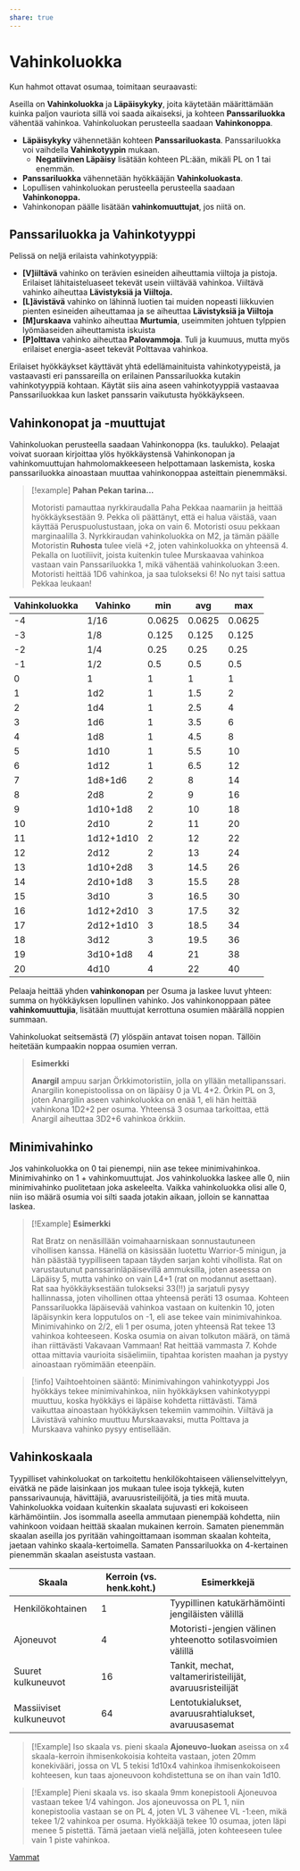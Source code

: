 ```yaml
---
share: true
---
```

# Vahinkoluokka

Kun hahmot ottavat osumaa, toimitaan seuraavasti:

Aseilla on **Vahinkoluokka** ja **Läpäisykyky**, joita käytetään määrittämään kuinka paljon vauriota sillä voi saada aikaiseksi, ja kohteen **Panssariluokka** vähentää vahinkoa. Vahinkoluokan perusteella saadaan **Vahinkonoppa**.

- **Läpäisykyky** vähennetään kohteen **Panssariluokasta**. Panssariluokka voi vaihdella **Vahinkotyypin** mukaan.
	- **Negatiivinen Läpäisy** lisätään kohteen PL:ään, mikäli PL on 1 tai enemmän.
- **Panssariluokka** vähennetään hyökkääjän **Vahinkoluokasta**.
- Lopullisen vahinkoluokan perusteella perusteella saadaan **Vahinkonoppa.**
- Vahinkonopan päälle lisätään **vahinkomuuttujat**, jos niitä on.

## Panssariluokka ja Vahinkotyyppi
Pelissä on neljä erilaista vahinkotyyppiä:
- **[V]iiltävä** vahinko on terävien esineiden aiheuttamia viiltoja ja pistoja. Erilaiset lähitaisteluaseet tekevät usein viiltävää vahinkoa. Viiltävä vahinko aiheuttaa **Lävistyksiä ja Viiltoja.**
- **[L]ävistävä** vahinko on lähinnä luotien tai muiden nopeasti liikkuvien pienten esineiden aiheuttamaa ja se aiheuttaa **Lävistyksiä ja Viiltoja**
- **[M]urskaava** vahinko aiheuttaa **Murtumia**, useimmiten johtuen tylppien lyömäaseiden aiheuttamista iskuista
- **[P]olttava** vahinko aiheuttaa **Palovammoja**. Tuli ja kuumuus, mutta myös erilaiset energia-aseet tekevät Polttavaa vahinkoa.

Erilaiset hyökkäykset käyttävät yhtä edellämainituista vahinkotyypeistä, ja vastaavasti eri panssareilla on erilainen Panssariluokka kutakin vahinkotyyppiä kohtaan. Käytät siis aina aseen vahinkotyyppiä vastaavaa Panssariluokkaa kun lasket panssarin vaikutusta hyökkäykseen.
## Vahinkonopat ja -muuttujat

Vahinkoluokan perusteella saadaan Vahinkonoppa (ks. taulukko). Pelaajat voivat suoraan kirjoittaa ylös hyökkäystensä Vahinkonopan ja vahinkomuuttujan hahmolomakkeeseen helpottamaan laskemista, koska panssariluokka ainoastaan muuttaa vahinkonoppaa asteittain pienemmäksi.

> [!example] **Pahan Pekan tarina...**
>
> Motoristi pamauttaa nyrkkiraudalla Paha Pekkaa naamariin ja heittää hyökkäyksestään 9. Pekka oli päättänyt, että ei halua väistää, vaan käyttää Peruspuolustustaan, joka on vain 6. Motoristi osuu pekkaan marginaalilla 3. Nyrkkiraudan vahinkoluokka on M2, ja tämän päälle Motoristin **Ruhosta** tulee vielä +2, joten vahinkoluokka on  yhteensä 4. Pekalla on luotiliivit, joista kuitenkin tulee Murskaavaa vahinkoa vastaan vain Panssariluokka 1, mikä vähentää vahinkoluokan 3:een. Motoristi heittää 1D6 vahinkoa, ja saa tulokseksi 6! No nyt taisi sattua Pekkaa leukaan!

| Vahinkoluokka | Vahinko   | min    | avg    | max    |
| ------------- | --------- | ------ | ------ | ------ |
| -4            | 1/16      | 0.0625 | 0.0625 | 0.0625 |
| -3            | 1/8       | 0.125  | 0.125  | 0.125  |
| -2            | 1/4       | 0.25   | 0.25   | 0.25   |
| -1            | 1/2       | 0.5    | 0.5    | 0.5    |
| 0             | 1         | 1      | 1      | 1      |
| 1             | 1d2       | 1      | 1.5    | 2      |
| 2             | 1d4       | 1      | 2.5    | 4      |
| 3             | 1d6       | 1      | 3.5    | 6      |
| 4             | 1d8       | 1      | 4.5    | 8      |
| 5             | 1d10      | 1      | 5.5    | 10     |
| 6             | 1d12      | 1      | 6.5    | 12     |
| 7             | 1d8+1d6   | 2      | 8      | 14     |
| 8             | 2d8       | 2      | 9      | 16     |
| 9             | 1d10+1d8  | 2      | 10     | 18     |
| 10            | 2d10      | 2      | 11     | 20     |
| 11            | 1d12+1d10 | 2      | 12     | 22     |
| 12            | 2d12      | 2      | 13     | 24     |
| 13            | 1d10+2d8  | 3      | 14.5   | 26     |
| 14            | 2d10+1d8  | 3      | 15.5   | 28     |
| 15            | 3d10      | 3      | 16.5   | 30     |
| 16            | 1d12+2d10 | 3      | 17.5   | 32     |
| 17            | 2d12+1d10 | 3      | 18.5   | 34     |
| 18            | 3d12      | 3      | 19.5   | 36     |
| 19            | 3d10+1d8  | 4      | 21     | 38     |
| 20            | 4d10      | 4      | 22     | 40     |


Pelaaja heittää yhden **vahinkonopan** per Osuma ja laskee luvut yhteen: summa on hyökkäyksen lopullinen vahinko. Jos vahinkonoppaan pätee **vahinkomuuttujia**, lisätään muuttujat kerrottuna osumien määrällä noppien summaan.

Vahinkoluokat seitsemästä (7) ylöspäin antavat toisen nopan. Tällöin heitetään kumpaakin noppaa osumien verran.

> **Esimerkki**
>
> **Anargil** ampuu sarjan Örkkimotoristiin, jolla on yllään metallipanssari. Anargilin konepistoolissa on on läpäisy 0 ja VL 4+2. Örkin PL on 3, joten Anargilin aseen vahinkoluokka on enää 1, eli hän heittää vahinkona 1D2+2 per osuma. Yhteensä 3 osumaa tarkoittaa, että Anargil aiheuttaa 3D2+6 vahinkoa örkkiin.

## Minimivahinko

Jos vahinkoluokka on 0 tai pienempi, niin ase tekee minimivahinkoa. Minimivahinko on 1 + vahinkomuuttujat. Jos vahinkoluokka laskee alle 0, niin minimivahinko puolitetaan joka askeleelta. Vaikka vahinkoluokka olisi alle 0, niin iso määrä osumia voi silti saada jotakin aikaan, jolloin se kannattaa laskea.

> [!Example] **Esimerkki**
> 
> Rat Bratz on nenäsillään voimahaarniskaan sonnustautuneen vihollisen kanssa. Hänellä on käsissään luotettu Warrior-5 minigun, ja hän päästää tyypilliseen tapaan täyden sarjan kohti vihollista. Rat on varustautunut panssarinläpäisevillä ammuksilla, joten aseessa on Läpäisy 5, mutta vahinko on vain L4+1 (rat on modannut asettaan). Rat saa hyökkäyksestään tulokseksi 33(!!) ja sarjatuli pysyy hallinnassa, joten vihollinen ottaa yhteensä peräti 13 osumaa. Kohteen Panssariluokka läpäisevää vahinkoa vastaan on kuitenkin 10, joten läpäisynkin kera lopputulos on -1, eli ase tekee vain minimivahinkoa. Minimivahinko on 2/2, eli 1 per osuma, joten yhteensä Rat tekee 13 vahinkoa kohteeseen. Koska osumia on aivan tolkuton määrä, on tämä ihan riittävästi Vakavaan Vammaan! Rat heittää vammasta 7. Kohde ottaa mittavia vaurioita sisäelimiin, tipahtaa koristen maahan ja pystyy ainoastaan ryömimään eteenpäin.

>[!info] Vaihtoehtoinen sääntö: Minimivahingon vahinkotyyppi
>Jos hyökkäys tekee minimivahinkoa, niin hyökkäyksen vahinkotyyppi muuttuu, koska hyökkäys ei läpäise kohdetta riittävästi. Tämä vaikuttaa ainoastaan hyökkäyksen tekemiin vammoihin. Viiltävä ja Lävistävä vahinko muuttuu Murskaavaksi, mutta Polttava ja Murskaava vahinko pysyy entisellään.
## Vahinkoskaala
Tyypilliset vahinkoluokat on tarkoitettu henkilökohtaiseen välienselvittelyyn, eivätkä ne päde laisinkaan jos mukaan tulee isoja tykkejä, kuten panssarivaunuja, hävittäjiä, avaruusristeilijöitä, ja ties mitä muuta. Vahinkoluokka voidaan kuitenkin skaalata sujuvasti eri kokoiseen kärhämöintiin. Jos isommalla aseella ammutaan pienempää kohdetta, niin vahinkoon voidaan heittää skaalan mukainen kerroin. Samaten pienemmän skaalan aseilla jos pyritään vahingoittamaan isomman skaalan kohteita, jaetaan vahinko skaala-kertoimella. Samaten Panssariluokka on 4-kertainen pienemmän skaalan aseistusta vastaan.

| Skaala                  | Kerroin (vs. henk.koht.) | Esimerkkejä                                                 |
|-------------------------|--------------------------|-------------------------------------------------------------|
| Henkilökohtainen        | 1                        | Tyypillinen katukärhämöinti jengiläisten välillä            |
| Ajoneuvot               | 4                        | Motoristi-jengien välinen yhteenotto sotilasvoimien välillä |
| Suuret kulkuneuvot      | 16                       | Tankit, mechat, valtameriristeilijät, avaruusristeilijät    |
| Massiiviset kulkuneuvot | 64                       | Lentotukialukset, avaruusrahtialukset, avaruusasemat        |


> [!Example] Iso skaala vs. pieni skaala
>  **Ajoneuvo-luokan** aseissa on x4 skaala-kerroin ihmisenkokoisia kohteita vastaan, joten 20mm konekivääri, jossa on VL 5 tekisi 1d10x4 vahinkoa ihmisenkokoiseen kohteesen, kun taas ajoneuvoon kohdistettuna se on ihan vain 1d10. 


> [!Example] Pieni skaala vs. iso skaala
>  9mm konepistooli Ajoneuvoa vastaan tekee 1/4 vahingon. Jos ajoneuvossa on PL 1, niin konepistoolia vastaan se on PL 4, joten VL 3 vähenee VL -1:een, mikä tekee 1/2 vahinkoa per osuma. Hyökkääjä tekee 10 osumaa, joten läpi menee 5 pistettä. Tämä jaetaan vielä neljällä, joten kohteeseen tulee vain 1 piste vahinkoa.




[Vammat](./Vammat.md)